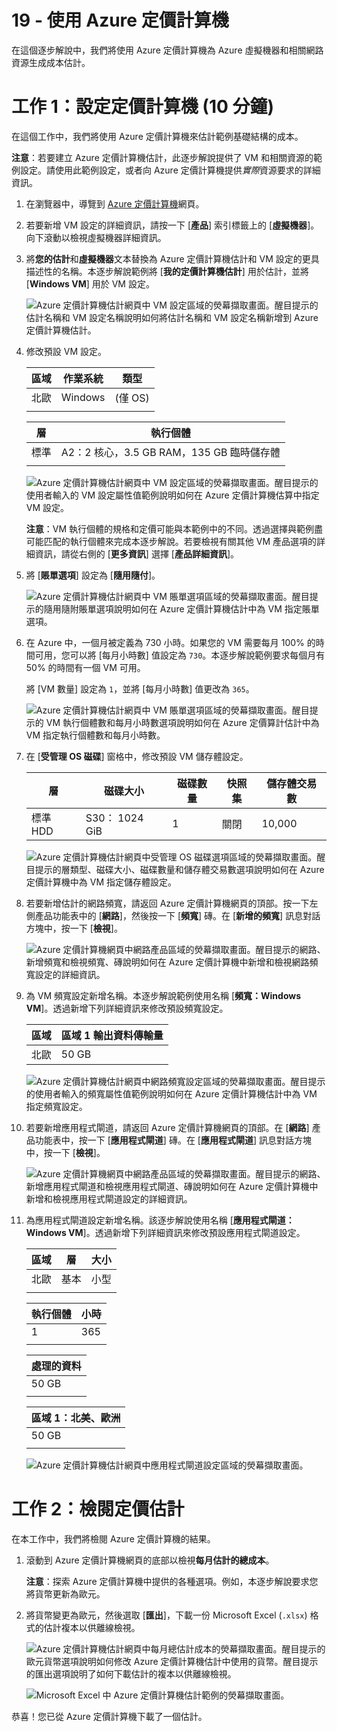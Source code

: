 ﻿---
wts:
    title: '19 - 使用 Azure 定價計算機 (10 分鐘)'
    module: '模組 06：描述 Azure 成本管理和服務等級協定'
---
# 19 - 使用 Azure 定價計算機

在這個逐步解說中，我們將使用 Azure 定價計算機為 Azure 虛擬機器和相關網路資源生成成本估計。

# 工作 1：設定定價計算機 (10 分鐘)

在這個工作中，我們將使用 Azure 定價計算機來估計範例基礎結構的成本。 

**注意**：若要建立 Azure 定價計算機估計，此逐步解說提供了 VM 和相關資源的範例設定。請使用此範例設定，或者向 Azure 定價計算機提供*實際*資源要求的詳細資訊。

1. 在瀏覽器中，導覽到 [Azure 定價計算機](https://azure.microsoft.com/zh-tw/pricing/calculator/)網頁。

2. 若要新增 VM 設定的詳細資訊，請按一下 [**產品**] 索引標籤上的 [**虛擬機器**]。向下滾動以檢視虛擬機器詳細資訊。 

3. 將**您的估計**和**虛擬機器**文本替換為 Azure 定價計算機估計和 VM 設定的更具描述性的名稱。本逐步解說範例將 [**我的定價計算機估計**] 用於估計，並將 [**Windows VM**] 用於 VM 設定。

   ![Azure 定價計算機估計網頁中 VM 設定區域的熒幕擷取畫面。醒目提示的估計名稱和 VM 設定名稱說明如何將估計名稱和 VM 設定名稱新增到 Azure 定價計算機估計。](../images/1901.png)

4. 修改預設 VM 設定。

    | 區域 | 作業系統 | 類型 |
    |------|----------------|----|
    | 北歐 | Windows | (僅 OS) |
    | | |

    | 層 | 執行個體 |
    |----|--------|
    | 標準 | A2：2 核心，3.5 GB RAM，135 GB 臨時儲存體 |
    | | |

   ![Azure 定價計算機估計網頁中 VM 設定區域的熒幕擷取畫面。醒目提示的使用者輸入的 VM 設定屬性值範例說明如何在 Azure 定價計算機估算中指定 VM 設定。](../images/1902.png)

    **注意**：VM 執行個體的規格和定價可能與本範例中的不同。透過選擇與範例盡可能匹配的執行個體來完成本逐步解說。若要檢視有關其他 VM 產品選項的詳細資訊，請從右側的 [**更多資訊**] 選擇 [**產品詳細資訊**]。

5. 將 [**賬單選項**] 設定為 [**隨用隨付**]。

   ![Azure 定價計算機估計網頁中 VM 賬單選項區域的熒幕擷取畫面。醒目提示的隨用隨附賬單選項說明如何在 Azure 定價計算機估計中為 VM 指定賬單選項。](../images/1903.png)

6. 在 Azure 中，一個月被定義為 730 小時。如果您的 VM 需要每月 100% 的時間可用，您可以將 [每月小時數] 值設定為 `730`。本逐步解說範例要求每個月有 50% 的時間有一個 VM 可用。

    將 [VM 數量] 設定為 `1`，並將 [每月小時數] 值更改為 `365`。

   ![Azure 定價計算機估計網頁中 VM 賬單選項區域的熒幕擷取畫面。醒目提示的 VM 執行個體數和每月小時數選項說明如何在 Azure 定價算計估計中為 VM 指定執行個體數和每月小時數。](../images/1904.png)

7. 在 [**受管理 OS 磁碟**] 窗格中，修改預設 VM 儲存體設定。

    | 層 | 磁碟大小 | 磁碟數量 | 快照集 | 儲存體交易數 |
    | ---- | --------- | --------------- | -------- | -------------------- |
    | 標準 HDD | S30： 1024 GiB | 1 | 關閉 | 10,000 |

   ![Azure 定價計算機估計網頁中受管理 OS 磁碟選項區域的熒幕擷取畫面。醒目提示的層類型、磁碟大小、磁碟數量和儲存體交易數選項說明如何在 Azure 定價計算機中為 VM 指定儲存體設定。](../images/1905.png)

8. 若要新增估計的網路頻寬，請返回 Azure 定價計算機網頁的頂部。按一下左側產品功能表中的 [**網路**]，然後按一下 [**頻寬**] 磚。在 [**新增的頻寬**] 訊息對話方塊中，按一下 [**檢視**]。

   ![Azure 定價計算機網頁中網路產品區域的熒幕擷取畫面。醒目提示的網路、新增頻寬和檢視頻寬、磚說明如何在 Azure 定價計算機中新增和檢視網路頻寬設定的詳細資訊。](../images/1906.png)

9. 為 VM 頻寬設定新增名稱。本逐步解說範例使用名稱 [**頻寬：Windows VM**]。透過新增下列詳細資訊來修改預設頻寬設定。

    | 區域 | 區域 1 輸出資料傳輸量 |
    | ------ | -------------------------------------- |
    | 北歐 | 50 GB |

   ![Azure 定價計算機估計網頁中網路頻寬設定區域的熒幕擷取畫面。醒目提示的使用者輸入的頻寬屬性值範例說明如何在 Azure 定價計算機估計中為 VM 指定頻寬設定。](../images/1907.png)

10. 若要新增應用程式閘道，請返回 Azure 定價計算機網頁的頂部。在 [**網路**] 產品功能表中，按一下 [**應用程式閘道**] 磚。在 [**應用程式閘道**] 訊息對話方塊中，按一下 [**檢視**]。

    ![Azure 定價計算機網頁中網路產品區域的熒幕擷取畫面。醒目提示的網路、新增應用程式閘道和檢視應用程式閘道、磚說明如何在 Azure 定價計算機中新增和檢視應用程式閘道設定的詳細資訊。](../images/1908.png)

11. 為應用程式閘道設定新增名稱。該逐步解說使用名稱 [**應用程式閘道：Windows VM**]。透過新增下列詳細資訊來修改預設應用程式閘道設定。

    | 區域 | 層 | 大小 |
    | ------ | ---- | ---- |
    | 北歐 | 基本 | 小型 |
    | | |

    | 執行個體 | 小時 |
    | ------- | ------- |
    | 1 | 365 |
    | | |

    | 處理的資料 |
    | -------------- |
    | 50 GB |
    | | |

    | 區域 1：北美、歐洲 |
    | ----------------------------- |
    | 50 GB |
    | | |

    ![Azure 定價計算機估計網頁中應用程式閘道設定區域的熒幕擷取畫面。](../images/1909.png)


# 工作 2：檢閱定價估計

在本工作中，我們將檢閱 Azure 定價計算機的結果。 

1. 滾動到 Azure 定價計算機網頁的底部以檢視**每月估計的總成本**。

    **注意**：探索 Azure 定價計算機中提供的各種選項。例如，本逐步解說要求您將貨幣更新為歐元。

2. 將貨幣變更為歐元，然後選取 [**匯出**]，下載一份 Microsoft Excel (`.xlsx`) 格式的估計複本以供離線檢視。

    ![Azure 定價計算機估計網頁中每月總估計成本的熒幕擷取畫面。醒目提示的歐元貨幣選項說明如何修改 Azure 定價計算機估計中使用的貨幣。醒目提示的匯出選項說明了如何下載估計的複本以供離線檢視。](../images/1910.png)

    ![Microsoft Excel 中 Azure 定價計算機估計範例的熒幕擷取畫面。](../images/1911.png)

恭喜！您已從 Azure 定價計算機下載了一個估計。